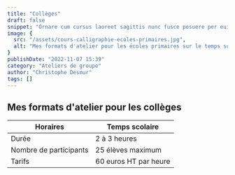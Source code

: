 ```yaml
---
title: "Collèges"
draft: false
snippet: "Ornare cum cursus laoreet sagittis nunc fusce posuere per euismod dis vehicula a, semper fames lacus maecenas dictumst pulvinar neque enim non potenti. Torquent hac sociosqu eleifend potenti."
image: {
  src: "/assets/cours-calligraphie-ecoles-primaires.jpg",
  alt: "Mes formats d'atelier pour les écoles primaires sur le temps scolaire"
}
publishDate: "2022-11-07 15:39"
category: "Ateliers de groupe"
author: "Christophe Desmur"
tags: []
---
```


## Mes formats d'atelier pour les collèges

| Horaires               | Temps scolaire        |
|------------------------|-----------------------|
| Durée                  | 2 à 3 heures          |
| Nombre de participants | 25 élèves maximum     |
| Tarifs                 | 60 euros HT par heure |
